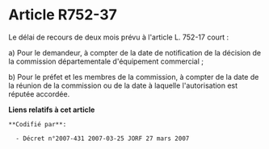 # Article R752-37

Le délai de recours de deux mois prévu à l'article L. 752-17 court :

a) Pour le demandeur, à compter de la date de notification de la décision de la commission départementale d'équipement
commercial ;

b) Pour le préfet et les membres de la commission, à compter de la date de la réunion de la commission ou de la date à
laquelle l'autorisation est réputée accordée.

**Liens relatifs à cet article**

	**Codifié par**:

	  - Décret n°2007-431 2007-03-25 JORF 27 mars 2007
